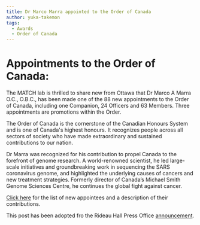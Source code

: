 ```yaml
---
title: Dr Marco Marra appointed to the Order of Canada
author: yuka-takemon
tags:
  - Awards
  - Order of Canada
---
```


# Appointments to the Order of Canada:

The MATCH lab is thrilled to share new from Ottawa that Dr Marco A Marra O.C., O.B.C., has been made one of the 88 new appointments to the Order of Canada, including one Companion, 24 Officers and 63 Members. Three appointments are promotions within the Order.

The Order of Canada is the cornerstone of the Canadian Honours System and is one of Canada's highest honours. It recognizes people across all sectors of society who have made extraordinary and sustained contributions to our nation.

Dr Marra was recognized for his contribution to propel Canada to the forefront of genome research. A world-renowned scientist, he led large-scale initiatives and groundbreaking work in sequencing the SARS coronavirus genome, and highlighted the underlying causes of cancers and new treatment strategies. Formerly director of Canada’s Michael Smith Genome Sciences Centre, he continues the global fight against cancer.

[Click here](https://www.gg.ca/en/appointments-order-canada-december-2024#:~:text=Marco%20Antonio%20Marra%2C%20O.C.%2C%20O.B.C.) for the list of new appointees and a description of their contributions.

This post has been adopted fro the Rideau Hall Press Office [announcement](https://www.gg.ca/en/media/news/2024/appointments-order-canada-december). 